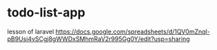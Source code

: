 # todo-list-app
lesson of laravel
https://docs.google.com/spreadsheets/d/1QV0mZnql-pB9Usi4vSCgj8gWWDxSMhmRaV2r995Gg0Y/edit?usp=sharing

